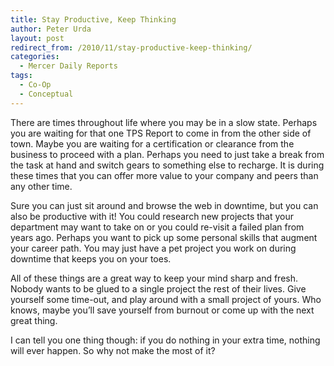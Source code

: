 ```yaml
---
title: Stay Productive, Keep Thinking
author: Peter Urda
layout: post
redirect_from: /2010/11/stay-productive-keep-thinking/
categories:
  - Mercer Daily Reports
tags:
  - Co-Op
  - Conceptual
---
```

There are times throughout life where you may be in a slow state. Perhaps you are waiting for that one TPS Report to come in from the other side of town. Maybe you are waiting for a certification or clearance from the business to proceed with a plan. Perhaps you need to just take a break from the task at hand and switch gears to something else to recharge. It is during these times that you can offer more value to your company and peers than any other time.

Sure you can just sit around and browse the web in downtime, but you can also be productive with it! You could research new projects that your department may want to take on or you could re-visit a failed plan from years ago. Perhaps you want to pick up some personal skills that augment your career path. You may just have a pet project you work on during downtime that keeps you on your toes.

All of these things are a great way to keep your mind sharp and fresh. Nobody wants to be glued to a single project the rest of their lives. Give yourself some time-out, and play around with a small project of yours. Who knows, maybe you&#8217;ll save yourself from burnout or come up with the next great thing. 

I can tell you one thing though: if you do nothing in your extra time, nothing will ever happen. So why not make the most of it?
